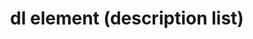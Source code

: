 ---
{
  "title": "dl element (description list)",
  "description": "Description list element. See the related [`dt` element](/tech/html/dt_element) and the [`dd` element](/tech/html/dd_element) for more information.",
  "category": "html",
  "keywords": "dl element (description list)",
  "last_test_date": "2018-09-05",
  "test_results_url": "https://a11ysupport.io/tech/html/dl_element",
  "test_url": "https://a11ysupport.io/tech/html/dl_element",
  "notes": "The `dl` element and its associated `dt` and `dd` elements have poor to non-existent support. If it is critically important to convey relationships between terms and descriptions and the values of the two can be confused with each other (think a matching list of colors such as \"red: blue\", consider another approach such as a table or headings. It is often possible for a user to determine which text is a key and which text is a value just based upon the text alone. If this is the case for your implementation, it might be fine to use a `dl` element and hope for better support in the future.",
  "notes_by_num": {
    "1": "Didn't convey its role",
    "2": "Didn't convey the boundaries of the element",
    "3": "Didn't convey the number of items in the list",
    "4": "HTML basic description list test: Conveyed as a list, but not a description list.",
    "5": "HTML description list with wrapped groups test: Conveyed as a list, but not a description list."
  },
  "stats": {
    "jaws": {
      "chrome": {
        "85": "y"
      },
      "ie": {
        "11.134": "y"
      },
      "firefox": {
        "80": "y"
      }
    },
    "narrator": {
      "edge": {
        "85": "n #1 #2 #3"
      }
    },
    "nvda": {
      "chrome": {
        "85": "a #4 #5"
      },
      "firefox": {
        "80": "a #4 #5"
      }
    },
    "orca": {
      "firefox": {
        "80": "n #1 #2 #3"
      }
    },
    "talkback": {
      "and_chr": {
        "85": "n #1 #2 #3"
      }
    },
    "vo_ios": {
      "ios_saf": {
        "14": "a #3"
      }
    },
    "vo_macos": {
      "safari": {
        "14.0": "y"
      }
    }
  },
  "links": {
    "NVDA issue": "https://github.com/nvaccess/nvda/issues/3858",
    "JAWS issue": "https://github.com/FreedomScientific/VFO-standards-support/issues/157",
    "WHATWG HTML spec for description lists": "https://html.spec.whatwg.org/#the-dl-element",
    "HTML AAM for the dl element": "https://w3c.github.io/html-aam/#el-dl"
  }
}
---